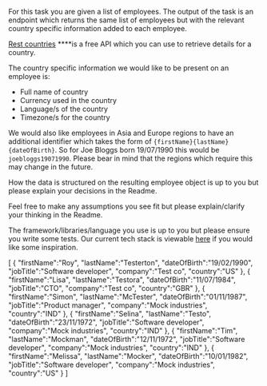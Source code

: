 For this task you are given a list of employees. The output of the task is an endpoint which returns the same list of employees but with the relevant country specific information added to each employee.

[Rest countries](https://restcountries.com) ****is a free API which you can use to retrieve details for a country.

The country specific information we would like to be present on an employee is:

- Full name of country
- Currency used in the country
- Language/s of the country
- Timezone/s for the country

We would also like employees in Asia and Europe regions to have an additional identifier which takes the form of `{firstName}{lastName}{dateOfBirth}`. So for Joe Bloggs born 19/07/1990 this would be `joebloggs19071990`. Please bear in mind that the regions which require this may change in the future.

How the data is structured on the resulting employee object is up to you but please explain your decisions in the Readme.

Feel free to make any assumptions you see fit but please explain/clarify your thinking in the Readme.

The framework/libraries/language you use is up to you but please ensure you write some tests. Our current tech stack is viewable [here](https://stackshare.io/omnipresent/omnipresent) if you would like some inspiration.

[
   {
      "firstName":"Roy",
      "lastName":"Testerton",
      "dateOfBirth":"19/02/1990",
      "jobTitle":"Software developer",
      "company":"Test co",
      "country":"US"
   },
   {
      "firstName":"Lisa",
      "lastName":"Testora",
      "dateOfBirth":"11/07/1984",
      "jobTitle":"CTO",
      "company":"Test co",
      "country":"GBR"
   },
   {
      "firstName":"Simon",
      "lastName":"McTester",
      "dateOfBirth":"01/11/1987",
      "jobTitle":"Product manager",
      "company":"Mock industries",
      "country":"IND"
   },
   {
      "firstName":"Selina",
      "lastName":"Testo",
      "dateOfBirth":"23/11/1972",
      "jobTitle":"Software developer",
      "company":"Mock industries",
      "country":"IND"
   },
   {
      "firstName":"Tim",
      "lastName":"Mockman",
      "dateOfBirth":"12/11/1972",
      "jobTitle":"Software developer",
      "company":"Mock industries",
      "country":"IND"
   },
   {
      "firstName":"Melissa",
      "lastName":"Mocker",
      "dateOfBirth":"10/01/1982",
      "jobTitle":"Software developer",
      "company":"Mock industries",
      "country":"US"
   }
]
